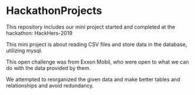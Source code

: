 # HackathonProjects

This repository includes our mini project started and completed at the hackathon: HackHers-2019

This mini project is about reading CSV files and store data in the database, utilizing mysql.

This open challenge was from Exxon Mobil, who were open to what we can do with the data provided by them.

We attempted to reorganized the given data and make better tables and relationships and avoid redundancy.
